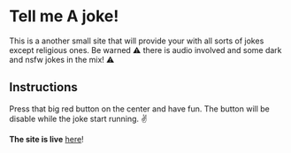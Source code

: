 # Tell me A joke!

This is a another small site that will provide your with all sorts of jokes
except religious ones. Be warned ⚠ there is audio involved and some dark and nsfw jokes in the mix! ⚠

## Instructions

Press that big red button on the center and have fun. The button will be disable while the joke start running. ✌

**The site is live** [here](spiteful-cobweb.surge.sh)!